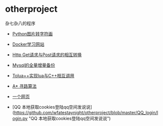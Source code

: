 # otherproject
杂七杂八的程序


* [Python图片转字符画](https://github.com/wfatestaynight/otherproject/blob/master/python/imagetocode.py "需要用到Python库")

* [Docker学习网站](https://github.com/wfatestaynight/otherproject/blob/master/Docker/DockerLearning.md "Docker学习网站")

* [Http Get请求与Post请求的相互转换](https://github.com/wfatestaynight/otherproject/tree/master/get_post "Http Get请求与Post请求的相互转换")

* [Mysql的全量增量备份](https://github.com/wfatestaynight/otherproject/tree/master/mysqlbackup "Mysql的全量增量备份")

* [Tolua++实现lua与C++相互调用](https://github.com/wfatestaynight/otherproject/tree/master/tolua++ "lua与C++相互调用")

* [A* 寻路算法](https://github.com/wfatestaynight/otherproject/blob/master/astar/astar.c "A*寻路")

* [一个网页](https://github.com/wfatestaynight/otherproject/blob/master/love/love.html "一个网页")

* [QQ 本地获取cookies登陆qq空间发说说] (https://github.com/wfatestaynight/otherproject/blob/master/QQ_login/login.py "QQ 本地获取cookies登陆qq空间发说说")

